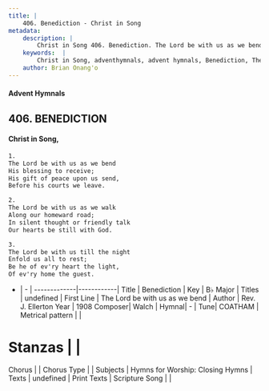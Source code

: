 ```yaml
---
title: |
    406. Benediction - Christ in Song
metadata:
    description: |
        Christ in Song 406. Benediction. The Lord be with us as we bend His blessing to receive; His gift of peace upon us send, Before his courts we leave.
    keywords:  |
        Christ in Song, adventhymnals, advent hymnals, Benediction, The Lord be with us as we bend. 
    author: Brian Onang'o
---
```


#### Advent Hymnals
## 406. BENEDICTION
####  Christ in Song,

```txt
1.
The Lord be with us as we bend
His blessing to receive;
His gift of peace upon us send,
Before his courts we leave.

2.
The Lord be with us as we walk
Along our homeward road;
In silent thought or friendly talk
Our hearts be still with God.

3.
The Lord be with us till the night
Enfold us all to rest;
Be he of ev'ry heart the light,
Of ev'ry home the guest.

```

- |   -  |
-------------|------------|
Title | Benediction |
Key | B♭ Major |
Titles | undefined |
First Line | The Lord be with us as we bend |
Author | Rev. J. Ellerton
Year | 1908
Composer| Walch |
Hymnal|  - |
Tune| COATHAM |
Metrical pattern | |
# Stanzas |  |
Chorus |  |
Chorus Type |  |
Subjects | Hymns for Worship: Closing Hymns |
Texts | undefined |
Print Texts | 
Scripture Song |  |
    

